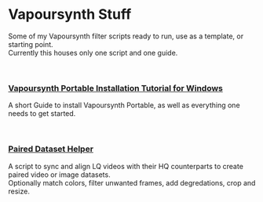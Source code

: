 # Vapoursynth Stuff
Some of my Vapoursynth filter scripts ready to run, use as a template, or starting point.  
Currently this houses only one script and one guide.

<br />

### [Vapoursynth Portable Installation Tutorial for Windows](/docs/vapoursynth-portable-setup-tutorial.md)
A short Guide to install Vapoursynth Portable, as well as everything one needs to get started.

<br />

### [Paired Dataset Helper](/paired%20dataset%20helper)
A script to sync and align LQ videos with their HQ counterparts to create paired video or image datasets.  
Optionally match colors, filter unwanted frames, add degredations, crop and resize.

<br />
